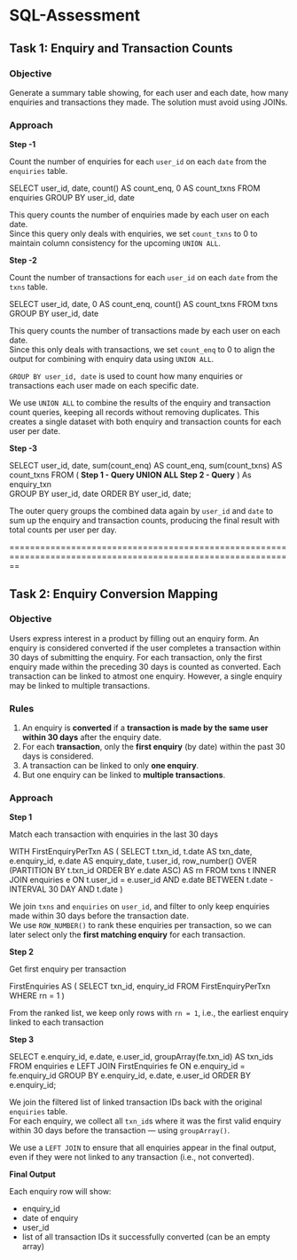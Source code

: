 # SQL-Assessment

## Task 1: Enquiry and Transaction Counts

### Objective

Generate a summary table showing, for each user and each date, how many enquiries and transactions they made. The solution must avoid using JOINs.

### Approach

**Step -1** 

Count the number of enquiries for each `user_id` on each `date` from the `enquiries` table.

SELECT
        user_id,
        date,
        count() AS count_enq,
        0 AS count_txns
FROM enquiries
GROUP BY user_id, date

This query counts the number of enquiries made by each user on each date.  
Since this query only deals with enquiries, we set `count_txns` to 0 to maintain column consistency for the upcoming `UNION ALL`.

**Step -2**  

Count the number of transactions for each `user_id` on each `date` from the `txns` table.

SELECT
        user_id,
        date,
        0 AS count_enq,
        count() AS count_txns
FROM txns
GROUP BY user_id, date

This query counts the number of transactions made by each user on each date.  
Since this only deals with transactions, we set `count_enq` to 0 to align the output for combining with enquiry data using `UNION ALL`.

`GROUP BY user_id, date` is used to count how many enquiries or transactions each user made on each specific date.

We use `UNION ALL` to combine the results of the enquiry and transaction count queries, keeping all records without removing duplicates.
This creates a single dataset with both enquiry and transaction counts for each user per date.

**Step -3** 

SELECT
    user_id,
    date,
    sum(count_enq) AS count_enq,
    sum(count_txns) AS count_txns
FROM (
         **Step 1 - Query
         UNION ALL
         Step 2 - Query**
    ) As enquiry_txn  
GROUP BY user_id, date
ORDER BY user_id, date;

The outer query groups the combined data again by `user_id` and `date` to sum up the enquiry and transaction counts, producing the final result with total counts per user per day.

==============================================================================================================


## Task 2: Enquiry Conversion Mapping

### Objective

Users express interest in a product by filling out an enquiry form.
An enquiry is considered converted if the user completes a transaction within 30 days of submitting the enquiry.
For each transaction, only the first enquiry made within the preceding 30 days is counted as converted.
Each transaction can be linked to atmost one enquiry.
However, a single enquiry may be linked to multiple transactions.

### Rules

1. An enquiry is **converted** if a **transaction is made by the same user within 30 days** after the enquiry date.
2. For each **transaction**, only the **first enquiry** (by date) within the past 30 days is considered.
3. A transaction can be linked to only **one enquiry**.
4. But one enquiry can be linked to **multiple transactions**.

### Approach

**Step 1**

Match each transaction with enquiries in the last 30 days

WITH FirstEnquiryPerTxn AS (
    SELECT
        t.txn_id,
        t.date AS txn_date,
        e.enquiry_id,
        e.date AS enquiry_date,
        t.user_id,
        row_number() OVER (PARTITION BY t.txn_id ORDER BY e.date ASC) AS rn
    FROM txns t
    INNER JOIN enquiries e
        ON t.user_id = e.user_id
        AND e.date BETWEEN t.date - INTERVAL 30 DAY AND t.date
)

We join `txns` and `enquiries` on `user_id`, and filter to only keep enquiries made within 30 days before the transaction date.  
We use `ROW_NUMBER()` to rank these enquiries per transaction, so we can later select only the **first matching enquiry** for each transaction.

**Step 2**  

Get first enquiry per transaction

FirstEnquiries AS (
    SELECT txn_id, enquiry_id
    FROM FirstEnquiryPerTxn
    WHERE rn = 1 )
    
From the ranked list, we keep only rows with `rn = 1`, i.e., the earliest enquiry linked to each transaction

**Step 3**

SELECT
    e.enquiry_id,
    e.date,
    e.user_id,
    groupArray(fe.txn_id) AS txn_ids
FROM enquiries e
LEFT JOIN FirstEnquiries fe ON e.enquiry_id = fe.enquiry_id
GROUP BY e.enquiry_id, e.date, e.user_id
ORDER BY e.enquiry_id;


We join the filtered list of linked transaction IDs back with the original `enquiries` table.  
For each enquiry, we collect all `txn_id`s where it was the first valid enquiry within 30 days before the transaction — using `groupArray()`.

We use a `LEFT JOIN` to ensure that all enquiries appear in the final output, even if they were not linked to any transaction (i.e., not converted).


**Final Output**

Each enquiry row will show:
- enquiry_id  
- date of enquiry  
- user_id  
- list of all transaction IDs it successfully converted (can be an empty array)
